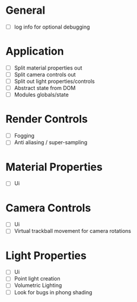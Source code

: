 # General
- [ ] log info for optional debugging

# Application
- [ ] Split material properties out
- [ ] Split camera controls out
- [ ] Split out light properties/controls
- [ ] Abstract state from DOM
- [ ] Modules globals/state

# Render Controls
- [ ] Fogging
- [ ] Anti aliasing / super-sampling

# Material Properties
- [ ] Ui

# Camera Controls
- [ ] Ui
- [ ] Virtual trackball movement for camera rotations 

# Light Properties
- [ ] Ui
- [ ] Point light creation
- [ ] Volumetric Lighting
- [ ] Look for bugs in phong shading